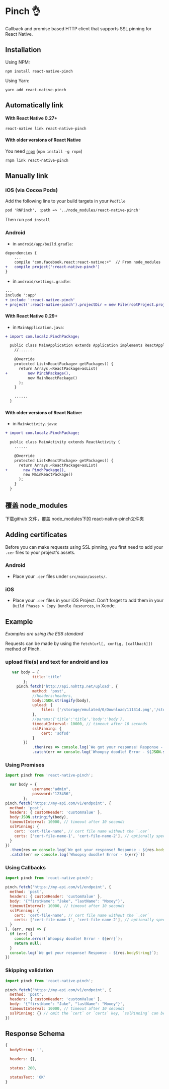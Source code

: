 # Pinch 👌

Callback and promise based HTTP client that supports SSL pinning for React Native.

## Installation

Using NPM:
```
npm install react-native-pinch
```

Using Yarn:
```
yarn add react-native-pinch
```

## Automatically link

#### With React Native 0.27+

```shell
react-native link react-native-pinch
```

#### With older versions of React Native

You need [`rnpm`](https://github.com/rnpm/rnpm) (`npm install -g rnpm`)

```shell
rnpm link react-native-pinch
```

## Manually link

### iOS (via Cocoa Pods)
Add the following line to your build targets in your `Podfile`

`pod 'RNPinch', :path => '../node_modules/react-native-pinch'`

Then run `pod install`

### Android

- in `android/app/build.gradle`:

```diff
dependencies {
    ...
    compile "com.facebook.react:react-native:+"  // From node_modules
+   compile project(':react-native-pinch')
}
```

- in `android/settings.gradle`:

```diff
...
include ':app'
+ include ':react-native-pinch'
+ project(':react-native-pinch').projectDir = new File(rootProject.projectDir, '../node_modules/react-native-pinch/android')
```

#### With React Native 0.29+

- in `MainApplication.java`:

```diff
+ import com.localz.PinchPackage;

  public class MainApplication extends Application implements ReactApplication {
    //......

    @Override
    protected List<ReactPackage> getPackages() {
      return Arrays.<ReactPackage>asList(
+         new PinchPackage(),
          new MainReactPackage()
      );
    }

    ......
  }
```

#### With older versions of React Native:

- in `MainActivity.java`:

```diff
+ import com.localz.PinchPackage;

  public class MainActivity extends ReactActivity {
    ......

    @Override
    protected List<ReactPackage> getPackages() {
      return Arrays.<ReactPackage>asList(
+       new PinchPackage(),
        new MainReactPackage()
      );
    }
  }
```
## 覆盖 node_modules
下载github 文件，覆盖 node_modules下的 react-native-pinch文件夹
## Adding certificates

Before you can make requests using SSL pinning, you first need to add your `.cer` files to your project's assets.

### Android

 - Place your `.cer` files under `src/main/assets/`.

### iOS

 - Place your `.cer` files in your iOS Project. Don't forget to add them in your `Build Phases > Copy Bundle Resources`, in Xcode.


## Example
*Examples are using the ES6 standard*

Requests can be made by using the `fetch(url[, config, [callback]])` method of Pinch.
### upload file(s) and text for android and ios
```javascript
   var body = {
            title:'title'
        };
     pinch.fetch('http://api.nohttp.net/upload', {
            method: 'post',
            //headers:headers,
            body:JSON.stringify(body),
            upload: {
                files: ['/storage/emulated/0/Download/111314.png','/storage/emulated/0/Download/111313.png']
            },
            //params:{'title':'title','body':'body'},
            timeoutInterval: 10000, // timeout after 10 seconds
            sslPinning: {
                cert: 'sdfsd'
            }
        })
            .then(res => console.log(`We got your response! Response - ${res.bodyString})`))
            .catch(err => console.log(`Whoopsy doodle! Error - ${JSON.stringify(err)}`))
```
### Using Promises
```javascript
import pinch from 'react-native-pinch';

  var body = {
            username:"admin",
            password:"123456",
        };
pinch.fetch('https://my-api.com/v1/endpoint', {
  method: 'post',
  headers: { customHeader: 'customValue' },
  body:JSON.stringify(body),
  timeoutInterval: 10000, // timeout after 10 seconds
  sslPinning: {
    cert: 'cert-file-name', // cert file name without the `.cer`
    certs: ['cert-file-name-1', 'cert-file-name-2'], // optionally specify multiple certificates
  }
})
  .then(res => console.log(`We got your response! Response - ${res.bodyString}`))
  .catch(err => console.log(`Whoopsy doodle! Error - ${err}`))
```

### Using Callbacks
```javascript
import pinch from 'react-native-pinch';

pinch.fetch('https://my-api.com/v1/endpoint', {
  method: 'post',
  headers: { customHeader: 'customValue' },
  body: '{"firstName": "Jake", "lastName": "Moxey"}',
  timeoutInterval: 10000, // timeout after 10 seconds
  sslPinning: {
    cert: 'cert-file-name', // cert file name without the `.cer`
    certs: ['cert-file-name-1', 'cert-file-name-2'], // optionally specify multiple certificates
  }
}, (err, res) => {
  if (err) {
    console.error(`Whoopsy doodle! Error - ${err}`);
    return null;
  }
  console.log(`We got your response! Response - ${res.bodyString}`);
})
```

### Skipping validation

```javascript
import pinch from 'react-native-pinch';

pinch.fetch('https://my-api.com/v1/endpoint', {
  method: 'post',
  headers: { customHeader: 'customValue' },
  body: '{"firstName": "Jake", "lastName": "Moxey"}',
  timeoutInterval: 10000, // timeout after 10 seconds
  sslPinning: {} // omit the `cert` or `certs` key, `sslPinning` can be ommited as well
})
```

## Response Schema
```javascript
{
  bodyString: '',

  headers: {},

  status: 200,

  statusText: 'OK'
}
```
